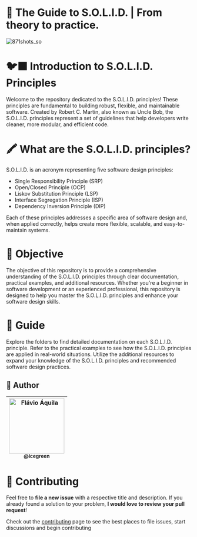 # 📓 The Guide to S.O.L.I.D. | From theory to practice.

![871shots_so](https://github.com/Icegreeen/blog-graphQL/assets/56550632/1dc32514-36b6-483c-ae64-ee9611334cb4)

# 🐦‍⬛ Introduction to S.O.L.I.D. Principles

Welcome to the repository dedicated to the S.O.L.I.D. principles! These principles are fundamental to building robust, flexible, and maintainable software. Created by Robert C. Martin, also known as Uncle Bob, the S.O.L.I.D. principles represent a set of guidelines that help developers write cleaner, more modular, and efficient code.

# 🖍 What are the S.O.L.I.D. principles?
S.O.L.I.D. is an acronym representing five software design principles:

- Single Responsibility Principle (SRP)
- Open/Closed Principle (OCP)
- Liskov Substitution Principle (LSP)
- Interface Segregation Principle (ISP)
- Dependency Inversion Principle (DIP)

Each of these principles addresses a specific area of software design and, when applied correctly, helps create more flexible, scalable, and easy-to-maintain systems.

# :postbox: Objective

The objective of this repository is to provide a comprehensive understanding of the S.O.L.I.D. principles through clear documentation, practical examples, and additional resources. Whether you're a beginner in software development or an experienced professional, this repository is designed to help you master the S.O.L.I.D. principles and enhance your software design skills.

# :pushpin: Guide

Explore the folders to find detailed documentation on each S.O.L.I.D. principle.
Refer to the practical examples to see how the S.O.L.I.D. principles are applied in real-world situations.
Utilize the additional resources to expand your knowledge of the S.O.L.I.D. principles and recommended software design practices.

## 👩 Author

| [<img src="https://avatars.githubusercontent.com/u/56550632?v=4" width="150px;" alt="Flávio Áquila"/><br /><sub><b>@lcegreen</b></sub>](https://github.com/Icegreeen)<br /> |
| :---: |

# :tada: Contributing

Feel free to **file a new issue** with a respective title and description. If you already found a solution to your problem, **I would love to review your pull request**!

Check out the [contributing](https://github.com/Icegreeen/backseasy/blob/master/CONTRIBUTING.MD) page to see the best places to file issues, start discussions and begin contributing
